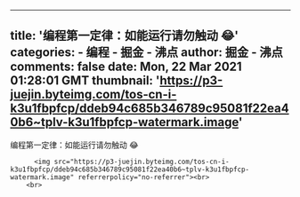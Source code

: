 
---
title: '编程第一定律：如能运行请勿触动 😂'
categories: 
    - 编程
    - 掘金 - 沸点
author: 掘金 - 沸点
comments: false
date: Mon, 22 Mar 2021 01:28:01 GMT
thumbnail: 'https://p3-juejin.byteimg.com/tos-cn-i-k3u1fbpfcp/ddeb94c685b346789c95081f22ea40b6~tplv-k3u1fbpfcp-watermark.image'
---

<div>   
编程第一定律：如能运行请勿触动 😂<br>
            
          <img src="https://p3-juejin.byteimg.com/tos-cn-i-k3u1fbpfcp/ddeb94c685b346789c95081f22ea40b6~tplv-k3u1fbpfcp-watermark.image" referrerpolicy="no-referrer"><br>
        <br>
          
</div>
            